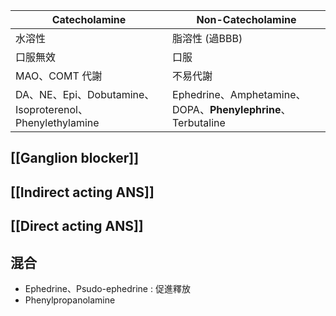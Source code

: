 
| Catecholamine| Non-Catecholamine|
|----------------------------------------------------------|----------------------------------------------------------|
| 水溶性                                                   | 脂溶性 (過BBB)                                           |
| 口服無效                                                 | 口服                                                     |
| MAO、COMT 代謝                                           | 不易代謝                                                 |
| DA、NE、Epi、Dobutamine、Isoproterenol、Phenylethylamine | Ephedrine、Amphetamine、DOPA、**Phenylephrine**、Terbutaline |
## [[Ganglion blocker]]
## [[Indirect acting ANS]]
## [[Direct acting ANS]]
## 混合
- Ephedrine、Psudo-ephedrine : 促進釋放
- Phenylpropanolamine
